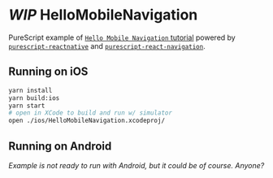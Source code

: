 # _WIP_ HelloMobileNavigation

PureScript example of [`Hello Mobile Navigation` tutorial](https://reactnavigation.org/docs/intro/#Hello-Mobile-Navigation) powered by [`purescript-reactnative`](https://github.com/doolse/purescript-reactnative) and [`purescript-react-navigation`](../../../../).

## Running on iOS

```bash
yarn install
yarn build:ios
yarn start
# open in XCode to build and run w/ simulator
open ./ios/HelloMobileNavigation.xcodeproj/
```

## Running on Android

_Example is not ready to run with Android, but it could be of course. Anyone?_
